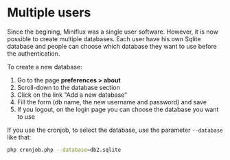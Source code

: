 Multiple users
==============

Since the begining, Miniflux was a single user software.
However, it is now possible to create multiple databases.
Each user have his own Sqlite database and people can choose which database they want to use before the authentication.

To create a new database:

1. Go to the page **preferences > about**
2. Scroll-down to the database section
3. Click on the link "Add a new database"
4. Fill the form (db name, the new username and password) and save
5. If you logout, on the login page you can choose the database you want to use

If you use the cronjob, to select the database, use the parameter `--database` like that:

```bash
php cronjob.php --database=db2.sqlite
```
